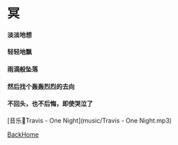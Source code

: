 # 冥

#### 淡淡地想

#### 轻轻地飘

#### 雨滴般坠落

#### 然后找个轰轰烈烈的去向

#### 不回头，也不后悔，即使哭泣了



[音乐🎵Travis - One Night](music/Travis - One Night.mp3)





[BackHome](http://robinshare.github.io/)